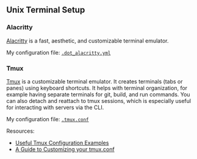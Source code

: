 ## Unix Terminal Setup

### Alacritty

[Alacritty](https://github.com/alacritty/alacritty) is a fast, aesthetic, and customizable terminal emulator.

My configuration file: [`.dot_alacritty.yml`](https://github.com/patrick-5546/dotfiles/blob/main/dot_alacritty.yml)

### Tmux

[Tmux](https://github.com/tmux/tmux) is a customizable terminal emulator. It creates terminals (tabs or panes)
using keyboard shortcuts. It helps with terminal organization, for example having separate terminals for git,
build, and run commands. You can also detach and reattach to tmux sessions, which is especially useful for
interacting with servers via the CLI.

My configuration file: [`.tmux.conf`](https://github.com/patrick-5546/dotfiles/blob/main/dot_tmux.conf)

Resources:

- [Useful Tmux Configuration Examples](https://dev.to/iggredible/useful-tmux-configuration-examples-k3g)
- [A Guide to Customizing your tmux.conf](https://www.hamvocke.com/blog/a-guide-to-customizing-your-tmux-conf/)
